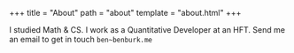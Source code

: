 +++
title = "About"
path = "about"
template = "about.html"
+++

I studied Math & CS. I work as a Quantitative Developer at an HFT. Send me an email to get in touch `ben~benburk.me`
